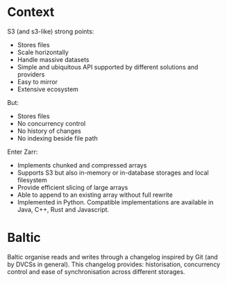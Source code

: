 

# Context

S3 (and s3-like) strong points:

- Stores files
- Scale horizontally
- Handle massive datasets
- Simple and ubiquitous API supported by different solutions and providers
- Easy to mirror
- Extensive ecosystem 

But:

- Stores files
- No concurrency control
- No history of changes
- No indexing beside file path

Enter Zarr:

- Implements chunked and compressed arrays
- Supports S3 but also in-memory or in-database storages and local
  filesystem
- Provide efficient slicing of large arrays
- Able to append to an existing array without full rewrite
- Implemented in Python. Compatible implementations are available in
  Java, C++, Rust and Javascript.


# Baltic

Baltic organise reads and writes through a changelog inspired by Git
(and by DVCSs in general). This changelog provides: historisation,
concurrency control and ease of synchronisation across different
storages.
